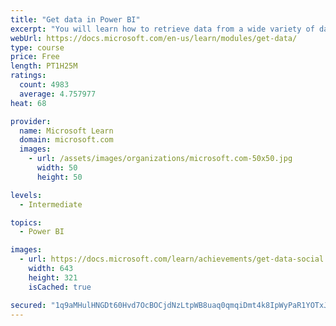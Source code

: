 ```yaml
---
title: "Get data in Power BI"
excerpt: "You will learn how to retrieve data from a wide variety of data sources, including Microsoft Excel, relational databases, and NoSQL data stores. You will also learn how to improve performance while retrieving data."
webUrl: https://docs.microsoft.com/en-us/learn/modules/get-data/
type: course
price: Free
length: PT1H25M
ratings:
  count: 4983
  average: 4.757977
heat: 68

provider:
  name: Microsoft Learn
  domain: microsoft.com
  images:
    - url: /assets/images/organizations/microsoft.com-50x50.jpg
      width: 50
      height: 50

levels:
  - Intermediate

topics:
  - Power BI

images:
  - url: https://docs.microsoft.com/learn/achievements/get-data-social.png
    width: 643
    height: 321
    isCached: true

secured: "1q9aMHulHNGDt60Hvd7OcBOCjdNzLtpWB8uaq0qmqiDmt4k8IpWyPaR1YOTxJ1e+5C8O8Qj9mSlTuLnGNDZ6ZTfBooOT9Qhe065cf7hB7N5rPXMGGknlR9tQvvrm1I9Bp2ndTr/9+ecEH/mpyQ5ybTbWAvppH1Q6UmwVxlIT6vm8giLvYLQE9uKWb0bZwwnXpiVJZhTc/eq5ps+p9DFG6R1aNf5jbXgSFe25FNtAM+1IcBTO3VaaPtnsGZFKPZcUL373dNQlb6KL0teL2qLZco2vJsQjnPoJ3IAyD6t05eeQ80vRHybNR25HcL2HZex+klueRNsRf2fsnqrsU85O7y7SdOJghqiaJDQmopsqAQKOjecEOmg6eMqmv8TAUnYCFC4C/SU1fUZOV+VJr1XF1NZb23lnieo5TkpGMRq1470=;nNpZEtzUjzaDvQljNh2lLA=="
---
```


